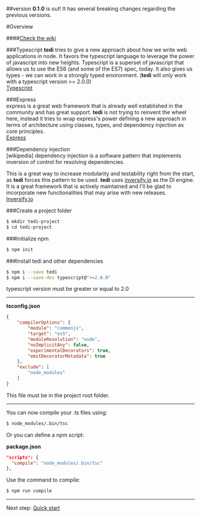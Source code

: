 ##version **0.1.0** is out! It has several breaking changes regarding the previous versions.

#Overview

####[Check the wiki](https://github.com/antoniolopesgomes/tedi/wiki)

###Typescript
**tedi** tries to give a new approach about how we write web applications in node.
It favors the typescript language to leverage the power of javascript into new heights. Typescript is a superset of javascript that allows us to use the ES6 (and some of the ES7) spec, today. It also gives us types - we can work in a strongly typed environment.
(**tedi** will only work with a typescript version >= 2.0.0)  
[Typescript](https://www.typescriptlang.org/)

###Express  
express is a great web framework that is already well established in the community and has great support. **tedi** is not trying to reinvent the wheel here, instead it tries to wrap express's power defining a new approach in terms of architecture using classes, types, and dependency injection as core principles.  
[Express](http://expressjs.com/)

###Dependency injection  
[wikipedia] dependency injection is a software pattern that implements inversion of control for resolving dependencies.


This is a great way to increase modularity and testability right from the start, as **tedi** forces this pattern to be used. **tedi** uses [inversify.io](http://inversify.io/) as the DI engine. It is a great framework that is actively maintained and I'll be glad to incorporate new functionalities that may arise with new releases.  
[Inversify.io](http://inversify.io/)  

###Create a project folder
```bash
$ mkdir tedi-project
$ cd tedi-project
```
###Initialize npm  
```bash
$ npm init
```
###Install tedi and other dependencies
```bash
$ npm i --save tedi
$ npm i --save-dev typescript@">=2.0.0"
```
typescript version must be greater or equal to 2.0
___
**tsconfig.json**  
```json
{
    "compilerOptions": {
        "module": "commonjs",
        "target": "es5",
        "moduleResolution": "node",
        "noImplicitAny": false,
        "experimentalDecorators": true,
        "emitDecoratorMetadata": true
    },
    "exclude": [
        "node_modules"
    ]
}
```
This file must be in the project root folder.
___
You can now compile your .ts files using:
```bash
$ node_modules/.bin/tsc
```
Or you can define a npm script:

**package.json**
```json
"scripts": {
  "compile": "node_modules/.bin/tsc"
},
```
Use the command to compile:
```bash
$ npm run compile
```
___
Next step: [Quick start](https://github.com/antoniolopesgomes/tedi/wiki/3.-Quick-start)